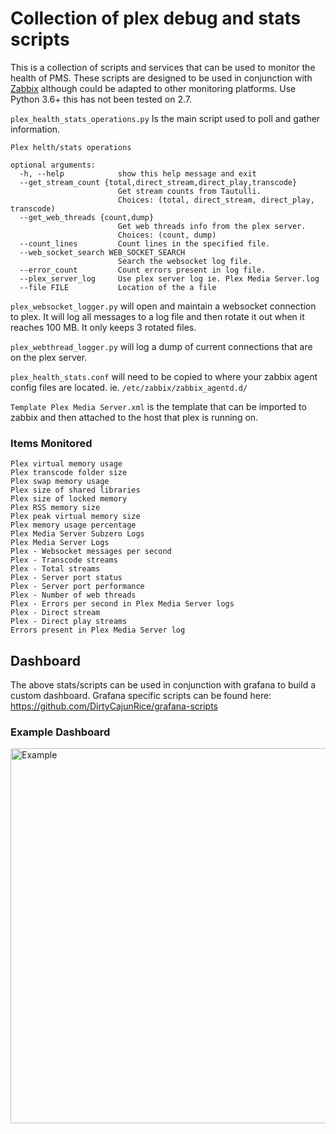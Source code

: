 # Collection of plex debug and stats scripts
This is a collection of scripts and services that can be used to monitor the health of PMS. These scripts are designed to be used in conjunction with [Zabbix](https://www.zabbix.com/) although could be adapted to other monitoring platforms. Use Python 3.6+ this has not been tested on 2.7.

`plex_health_stats_operations.py` Is the main script used to poll and gather information.

```
Plex helth/stats operations

optional arguments:
  -h, --help            show this help message and exit
  --get_stream_count {total,direct_stream,direct_play,transcode}
                        Get stream counts from Tautulli.
                        Choices: (total, direct_stream, direct_play, transcode)
  --get_web_threads {count,dump}
                        Get web threads info from the plex server.
                        Choices: (count, dump)
  --count_lines         Count lines in the specified file.
  --web_socket_search WEB_SOCKET_SEARCH
                        Search the websocket log file.
  --error_count         Count errors present in log file.
  --plex_server_log     Use plex server log ie. Plex Media Server.log
  --file FILE           Location of the a file
```
`plex_websocket_logger.py` will open and maintain a websocket connection to plex. It will log all messages to a log file and then rotate it out when it reaches 100 MB. It only keeps 3 rotated files.

`plex_webthread_logger.py` will log a dump of current connections that are on the plex server.

`plex_health_stats.conf` will need to be copied to where your zabbix agent config files are located. ie. `/etc/zabbix/zabbix_agentd.d/`

`Template Plex Media Server.xml` is the template that can be imported to zabbix and then attached to the host that plex is running on.

### Items Monitored
```
Plex virtual memory usage
Plex transcode folder size
Plex swap memory usage
Plex size of shared libraries
Plex size of locked memory
Plex RSS memory size
Plex peak virtual memory size
Plex memory usage percentage
Plex Media Server Subzero Logs
Plex Media Server Logs
Plex - Websocket messages per second
Plex - Transcode streams
Plex - Total streams
Plex - Server port status
Plex - Server port performance
Plex - Number of web threads
Plex - Errors per second in Plex Media Server logs
Plex - Direct stream
Plex - Direct play streams
Errors present in Plex Media Server log
```

## Dashboard
The above stats/scripts can be used in conjunction with grafana to build a custom dashboard. Grafana specific scripts can be found here: https://github.com/DirtyCajunRice/grafana-scripts

### Example Dashboard
<img width="600" alt="Example" src="https://i.imgur.com/hqlTkfS.png">
